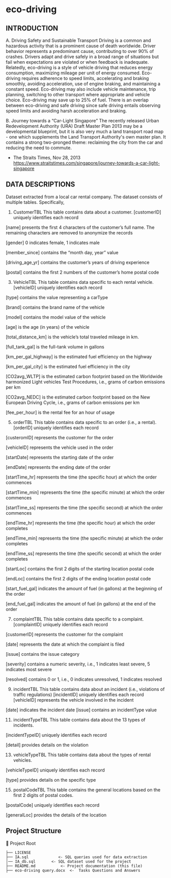 # eco-driving


## INTRODUCTION
A. Driving Safety and Sustainable Transport
Driving is a common and hazardous activity that is a prominent cause of death worldwide. Driver behavior represents a predominant cause, contributing to over 90% of crashes. Drivers adapt and drive safely in a broad range of situations but fail when expectations are violated or when feedback is inadequate. 
Relatedly, eco-driving is a style of vehicle driving that reduces energy consumption, maximizing mileage per unit of energy consumed. Eco-driving requires adherence to speed limits, accelerating and braking smoothly, avoiding acceleration, use of engine braking, and maintaining a constant speed. Eco-driving may also include vehicle maintenance, trip planning, switching to other transport where appropriate and vehicle choice. Eco-driving may save up to 25% of fuel. There is an overlap between eco-driving and safe driving since safe driving entails observing speed limits and avoiding harsh acceleration and braking.

B. Journey towards a “Car-Light Singapore” 
The recently released Urban Redevelopment Authority (URA) Draft Master Plan 2013 may be a developmental blueprint, but it is also very much a land transport road map - one which supplements the Land Transport Authority's own master plan.
It contains a strong two-pronged theme: reclaiming the city from the car and reducing the need to commute.
- The Straits Times, Nov 28, 2013 https://www.straitstimes.com/singapore/journey-towards-a-car-light-singapore

## DATA DESCRIPTIONS
Dataset extracted from a local car rental company. The dataset consists of multiple tables. Specifically,
1.	CustomerTBL
This table contains data about a customer.
[customerID] uniquely identifies each record

[name] presents the first 4 characters of the customer’s full name. The remaining characters are removed to anonymize the records

[gender] 0 indicates female, 1 indicates male

[member_since] contains the “month day, year” value

[driving_age_yr] contains the customer’s years of driving experience

[postal] contains the first 2 numbers of the customer’s home postal code

3.	VehicleTBL
This table contains data specific to each rental vehicle.
[vehicleID] uniquely identifies each record

[type] contains the value representing a carType

[brand] contains the brand name of the vehicle

[model] contains the model value of the vehicle

[age] is the age (in years) of the vehicle

[total_distance_km] is the vehicle’s total traveled mileage in km.

[full_tank_gal] is the full-tank volume in gallons

[km_per_gal_highway] is the estimated fuel efficiency on the highway

[km_per_gal_city] is the estimated fuel efficiency in the city

[CO2avg_WLTP] is the estimated carbon footprint based on the Worldwide harmonized Light vehicles Test Procedures, i.e., grams of carbon emissions per km

[CO2avg_NEDC] is the estimated carbon footprint based on the New European Driving Cycle, i.e., grams of carbon emissions per km

[fee_per_hour] is the rental fee for an hour of usage

5.	orderTBL
This table contains data specific to an order (i.e., a rental).
[orderID] uniquely identifies each record

[custeromID] represents the customer for the order

[vehicleID] represents the vehicle used in the order

[startDate] represents the starting date of the order

[endDate] represents the ending date of the order

[startTime_hr] represents the time (the specific hour) at which the order commences

[startTime_min] represents the time (the specific minute) at which the order commences

[startTime_ss] represents the time (the specific second) at which the order commences

[endTime_hr] represents the time (the specific hour) at which the order completes

[endTime_min] represents the time (the specific minute) at which the order completes

[endTime_ss] represents the time (the specific second) at which the order completes

[startLoc] contains the first 2 digits of the starting location postal code

[endLoc] contains the first 2 digits of the ending location postal code

[start_fuel_gal] indicates the amount of fuel (in gallons) at the beginning of the order

[end_fuel_gal] indicates the amount of fuel (in gallons) at the end of the order

7.	complaintTBL
This table contains data specific to a complaint.
[complaintID] uniquely identifies each record

[customerID] represents the customer for the complaint

[date] represents the date at which the complaint is filed

[issue] contains the issue category

[severity] contains a numeric severity, i.e., 1 indicates least severe, 5 indicates most severe

[resolved] contains 0 or 1, i.e., 0 indicates unresolved, 1 indicates resolved

9.	incidentTBL
This table contains data about an incident (i.e., violations of traffic regulations)
[incidentID] uniquely identifies each record
[vehicleID] represents the vehicle involved in the incident

[date] indicates the incident date 
[issue] contains an incidentType value

11.	incidentTypeTBL
This table contains data about the 13 types of incidents.

[incidentTypeID] uniquely identifies each record

[detail] provides details on the violation

13.	vehicleTypeTBL
This table contains data about the types of rental vehicles.

[vehicleTypeID] uniquely identifies each record

[type] provides details on the specific type

15.	postalCodeTBL
This table contains the general locations based on the first 2 digits of postal codes.

[postalCode] uniquely identifies each record

[generalLoc] provides the details of the location

 ## Project Structure
 
📂 Project Root  

    ├── LICENSE
    ├── IA.sql             <- SQL queries used for data extraction  
    │── IA_db.sql       <- SQL dataset used for the project  
    ├── README.md           <- Project documentation (this file)  
    ├── eco-driving query.docx  <-  Tasks Questions and Answers 


 
